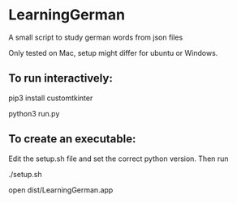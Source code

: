 # LearningGerman
A small script to study german words from json files

Only tested on Mac, setup might differ for ubuntu or Windows.

To run interactively:
--------------------
pip3 install customtkinter

python3 run.py

To create an executable:
-----------------------

Edit the setup.sh file and set the correct python version. Then run

./setup.sh

open dist/LearningGerman.app
